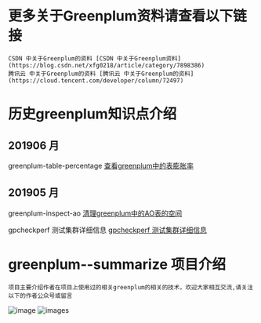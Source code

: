 # 更多关于Greenplum资料请查看以下链接
	CSDN 中关于Greenplum的资料 [CSDN 中关于Greenplum资料](https://blog.csdn.net/xfg0218/article/category/7898386)
	腾讯云 中关于Greenplum的资料 [腾讯云 中关于Greenplum的资料](https://cloud.tencent.com/developer/column/72497)


# 历史greenplum知识点介绍

## 201906 月
greenplum-table-percentage [查看greenplum中的表膨胀率](https://github.com/xfg0218/greenplum--summarize/tree/master/201906/greenplum-table-percentage)


## 201905 月
greenplum-inspect-ao [清理greenplum中的AO表的空间](https://github.com/xfg0218/greenplum--summarize/tree/master/201905/greenplum-inspect-ao)

gpcheckperf 测试集群详细信息 [gpcheckperf 测试集群详细信息](https://github.com/xfg0218/greenplum--summarize/blob/master/201905/gpcheckperf/README.md)

# greenplum--summarize 项目介绍
	项目主要介绍作者在项目上使用过的相关greenplum的相关的技术，欢迎大家相互交流,请关注以下的作者公众号或留言

![image](https://github.com/xfg0218/greenplum--summarize/blob/master/images/wechat-images/wechat-images.png)
![images](https://github.com/xfg0218/greenplum--summarize/blob/master/images/wechat-images/history.jpg)

